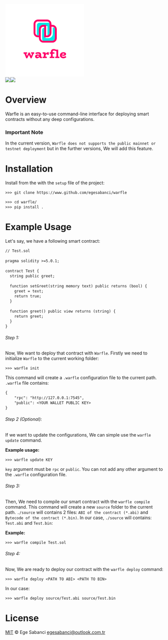 <div align = "center" style = "width: 250px; height: auto;">
  <img src = "https://raw.githubusercontent.com/egesabanci/warfle/master/assets/warfle-logo.png?token=GHSAT0AAAAAABMKUTO2SAO7QKJK6OBB5EHGYSED6IA" />
</div>

<div style = "display: flex;">
  <img src = "https://img.shields.io/badge/Python-FFD43B?style=for-the-badge&logo=python&logoColor=blue" />
  <img src = "https://img.shields.io/badge/Solidity-e6e6e6?style=for-the-badge&logo=solidity&logoColor=black" />
</div>

# Overview
Warfle is an easy-to-use command-line interface for deploying smart contracts without any deep configurations.

### Important Note
In the current version, ``Warfle does not supports the public mainnet or testnet deployment`` but in the further versions, We will add this feature.

# Installation
Install from the with the ``setup`` file of the project:
```
>>> git clone https://www.github.com/egesabanci/warfle
```
```
>>> cd warfle/
>>> pip install .
```

# Example Usage
Let's say, we have a following smart contract:

```solidity
// Test.sol

pragma solidity >=5.0.1;

contract Test {
  string public greet;

  function setGreet(string memory text) public returns (bool) {
    greet = text;
    return true;
  }

  function greet() public view returns (string) {
    return greet;
  } 
}
```

###### Step 1:
Now, We want to deploy that contract with ``Warfle``. Firstly we need to initialize ``Warfle`` to the current working folder:

```
>>> warfle init
```
This command will create a ``.warfle`` configuration file to the current path. ``.warfle`` file contains:

```
{
	"rpc": "http://127.0.0.1:7545",
	"public": <YOUR WALLET PUBLIC KEY>
}
```

###### Step 2 (Optional):
If we want to update the configurations, We can simple use the ``warfle update`` command.

**Example usage:**
```
>>> warfle update KEY
```
``key`` argument must be ``rpc`` or ``public``. You can not add any other argument to the ``.warfle`` configuration file.

###### Step 3:
Then, We need to compile our smart contract with the ``warfle compile`` command. This command will create a new ``source`` folder to the current path. ``./source`` will contains 2 files: ``ABI of the contract (*.abi)`` and ``Bytecode of the contract (*.bin)``. In our case, ``./source`` will contains: ``Test.abi`` and ``Test.bin``:


**Example:**
```
>>> warfle compile Test.sol
```

###### Step 4:
Now, We are ready to deploy our contract with the ``warfle deploy`` command:
```
>>> warfle deploy <PATH TO ABI> <PATH TO BIN>
```
In our case:
```
>>> warfle deploy source/Test.abi source/Test.bin
```

# License
[MIT](https://github.com/egesabanci/warfle/blob/master/LICENSE.md) © Ege Sabanci egesabanci@outlook.com.tr